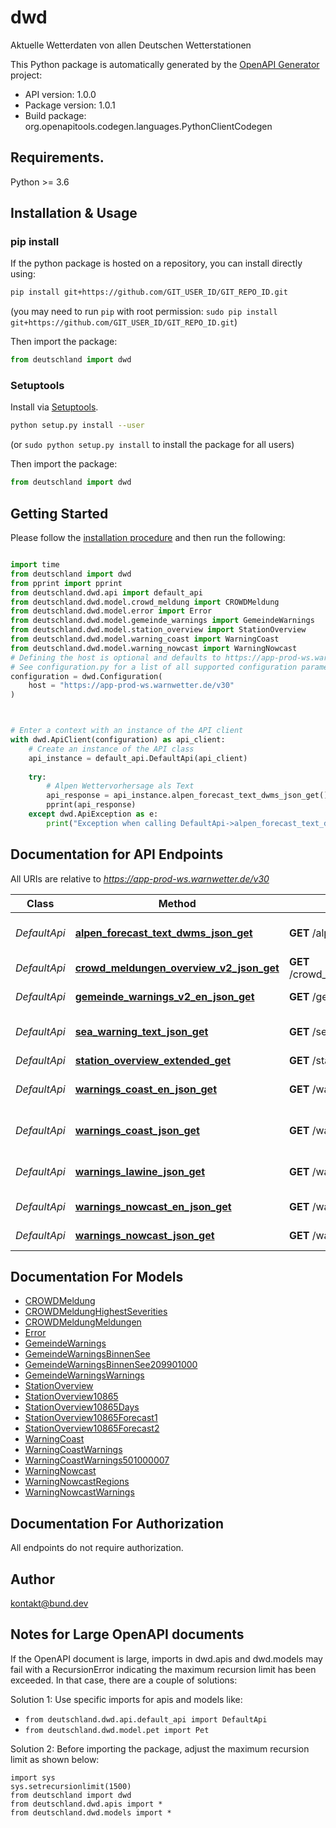 # dwd
Aktuelle Wetterdaten von allen Deutschen Wetterstationen

This Python package is automatically generated by the [OpenAPI Generator](https://openapi-generator.tech) project:

- API version: 1.0.0
- Package version: 1.0.1
- Build package: org.openapitools.codegen.languages.PythonClientCodegen

## Requirements.

Python >= 3.6

## Installation & Usage
### pip install

If the python package is hosted on a repository, you can install directly using:

```sh
pip install git+https://github.com/GIT_USER_ID/GIT_REPO_ID.git
```
(you may need to run `pip` with root permission: `sudo pip install git+https://github.com/GIT_USER_ID/GIT_REPO_ID.git`)

Then import the package:
```python
from deutschland import dwd
```

### Setuptools

Install via [Setuptools](http://pypi.python.org/pypi/setuptools).

```sh
python setup.py install --user
```
(or `sudo python setup.py install` to install the package for all users)

Then import the package:
```python
from deutschland import dwd
```

## Getting Started

Please follow the [installation procedure](#installation--usage) and then run the following:

```python

import time
from deutschland import dwd
from pprint import pprint
from deutschland.dwd.api import default_api
from deutschland.dwd.model.crowd_meldung import CROWDMeldung
from deutschland.dwd.model.error import Error
from deutschland.dwd.model.gemeinde_warnings import GemeindeWarnings
from deutschland.dwd.model.station_overview import StationOverview
from deutschland.dwd.model.warning_coast import WarningCoast
from deutschland.dwd.model.warning_nowcast import WarningNowcast
# Defining the host is optional and defaults to https://app-prod-ws.warnwetter.de/v30
# See configuration.py for a list of all supported configuration parameters.
configuration = dwd.Configuration(
    host = "https://app-prod-ws.warnwetter.de/v30"
)



# Enter a context with an instance of the API client
with dwd.ApiClient(configuration) as api_client:
    # Create an instance of the API class
    api_instance = default_api.DefaultApi(api_client)
    
    try:
        # Alpen Wettervorhersage als Text
        api_response = api_instance.alpen_forecast_text_dwms_json_get()
        pprint(api_response)
    except dwd.ApiException as e:
        print("Exception when calling DefaultApi->alpen_forecast_text_dwms_json_get: %s\n" % e)
```

## Documentation for API Endpoints

All URIs are relative to *https://app-prod-ws.warnwetter.de/v30*

Class | Method | HTTP request | Description
------------ | ------------- | ------------- | -------------
*DefaultApi* | [**alpen_forecast_text_dwms_json_get**](docs/DefaultApi.md#alpen_forecast_text_dwms_json_get) | **GET** /alpen_forecast_text_dwms.json | Alpen Wettervorhersage als Text
*DefaultApi* | [**crowd_meldungen_overview_v2_json_get**](docs/DefaultApi.md#crowd_meldungen_overview_v2_json_get) | **GET** /crowd_meldungen_overview_v2.json | DWD Crowdwettermeldungen
*DefaultApi* | [**gemeinde_warnings_v2_en_json_get**](docs/DefaultApi.md#gemeinde_warnings_v2_en_json_get) | **GET** /gemeinde_warnings_v2_en.json | Gemeinde Unwetterwarnungen
*DefaultApi* | [**sea_warning_text_json_get**](docs/DefaultApi.md#sea_warning_text_json_get) | **GET** /sea_warning_text.json | Hochsee Unwetterwarnungen als Text
*DefaultApi* | [**station_overview_extended_get**](docs/DefaultApi.md#station_overview_extended_get) | **GET** /stationOverviewExtended | Wetterstation Daten
*DefaultApi* | [**warnings_coast_en_json_get**](docs/DefaultApi.md#warnings_coast_en_json_get) | **GET** /warnings_coast_en.json | Küsten Unwetterwarnungen (englisch)
*DefaultApi* | [**warnings_coast_json_get**](docs/DefaultApi.md#warnings_coast_json_get) | **GET** /warnings_coast.json | Küsten Unwetterwarnungen (deutsch)
*DefaultApi* | [**warnings_lawine_json_get**](docs/DefaultApi.md#warnings_lawine_json_get) | **GET** /warnings_lawine.json | Alpen Wettervorhersage als Text
*DefaultApi* | [**warnings_nowcast_en_json_get**](docs/DefaultApi.md#warnings_nowcast_en_json_get) | **GET** /warnings_nowcast_en.json | Nowcast Warnungen (englisch)
*DefaultApi* | [**warnings_nowcast_json_get**](docs/DefaultApi.md#warnings_nowcast_json_get) | **GET** /warnings_nowcast.json | Nowcast Warnungen (deutsch)


## Documentation For Models

 - [CROWDMeldung](docs/CROWDMeldung.md)
 - [CROWDMeldungHighestSeverities](docs/CROWDMeldungHighestSeverities.md)
 - [CROWDMeldungMeldungen](docs/CROWDMeldungMeldungen.md)
 - [Error](docs/Error.md)
 - [GemeindeWarnings](docs/GemeindeWarnings.md)
 - [GemeindeWarningsBinnenSee](docs/GemeindeWarningsBinnenSee.md)
 - [GemeindeWarningsBinnenSee209901000](docs/GemeindeWarningsBinnenSee209901000.md)
 - [GemeindeWarningsWarnings](docs/GemeindeWarningsWarnings.md)
 - [StationOverview](docs/StationOverview.md)
 - [StationOverview10865](docs/StationOverview10865.md)
 - [StationOverview10865Days](docs/StationOverview10865Days.md)
 - [StationOverview10865Forecast1](docs/StationOverview10865Forecast1.md)
 - [StationOverview10865Forecast2](docs/StationOverview10865Forecast2.md)
 - [WarningCoast](docs/WarningCoast.md)
 - [WarningCoastWarnings](docs/WarningCoastWarnings.md)
 - [WarningCoastWarnings501000007](docs/WarningCoastWarnings501000007.md)
 - [WarningNowcast](docs/WarningNowcast.md)
 - [WarningNowcastRegions](docs/WarningNowcastRegions.md)
 - [WarningNowcastWarnings](docs/WarningNowcastWarnings.md)


## Documentation For Authorization

 All endpoints do not require authorization.

## Author

kontakt@bund.dev


## Notes for Large OpenAPI documents
If the OpenAPI document is large, imports in dwd.apis and dwd.models may fail with a
RecursionError indicating the maximum recursion limit has been exceeded. In that case, there are a couple of solutions:

Solution 1:
Use specific imports for apis and models like:
- `from deutschland.dwd.api.default_api import DefaultApi`
- `from deutschland.dwd.model.pet import Pet`

Solution 2:
Before importing the package, adjust the maximum recursion limit as shown below:
```
import sys
sys.setrecursionlimit(1500)
from deutschland import dwd
from deutschland.dwd.apis import *
from deutschland.dwd.models import *
```


